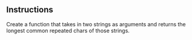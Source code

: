 ## Instructions

Create a function that takes in two strings as arguments and returns the longest common repeated chars of those strings.